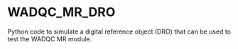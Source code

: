 # WADQC_MR_DRO
 Python code to simulate a digital reference object (DRO) that can be used to test the WADQC MR module.
